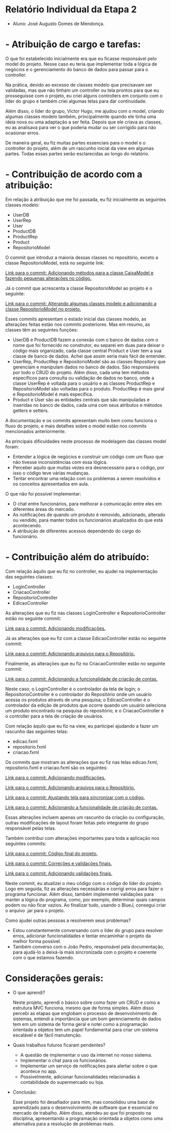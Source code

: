 # Relatório Individual da Etapa 2

- Aluno: José Augusto Gomes de Mendonça.

# - Atribuição de cargo e tarefas:
  O que foi estabelecido inicialmente era que eu ficasse responsável pelo model do projeto. Nesse caso eu teria que implementar toda a lógica 
  de negócios e o gerenciamento do banco de dados para passar para o controller.

  Na prática, devido ao excesso de classes modelo que precisavam ser validadas, mas que não tinham um controller ou tela prontos para que eu prosseguisse com o projeto, eu criei alguns controllers em conjunto com o líder do grupo e também criei algumas telas para dar continuidade.

  Além disso, o líder do grupo, Victor Hugo, me ajudou com o model, criando algumas classes modelo também, principalmente quando ele tinha uma ideia nova ou uma adaptação a ser feita. Depois que ele criava as classes, eu as analisava para ver o que poderia mudar ou ser corrigido para não ocasionar erros.

  De maneira geral, eu fiz muitas partes essenciais para o model e o controller do projeto, além de um rascunho inicial da view em algumas partes. Todas essas partes serão esclarecidas ao longo do relatório.

# - Contribuição de acordo com a atribuição:

  Em relação à atribuição que me foi passada, eu fiz inicialmente as seguintes classes modelo:
  * UserDB
  * UserRep
  * User
  * ProductDB
  * ProductRep
  * Product
  * RepositorioModel

  O commit que introduz a maioria dessas classes no repositório, exceto a classe RepositorioModel, está no seguinte link:

  [Link para o commit: Adicionando métodos para a classe CaixaModel e fazendo pequenas alterações no código.](https://github.com/poo-ec-2025-1/grupo4/commit/fb8385bc47f50a6cea1ebec85004f768055b90de)

  Já o commit que acrescenta a classe RepositorioModel ao projeto é o seguinte:

  [Link para o commit: Alterando algumas classes modelo e adicionando a classe RepositorioModel no projeto.](https://github.com/poo-ec-2025-1/grupo4/commit/e0e5c5437d34d15f2fa890fafab1db9ee76fa876)

  Esses commits apresentam o estado inicial das classes modelo, as alterações feitas estão nos commits posteriores. Mas em resumo, as classes têm as seguintes funções:
  -  UserDB e ProductDB fazem a conexão com o banco de dados com o nome que foi fornecido no construtor, eu separei em duas para deixar o código mais organizado, cada classe central Product e User tem a sua classe de banco de dados. Achei que assim seria mais fácil de entender.
  -  UserRep, ProductRep e RepositorioModel são as classes Repository que gerenciam e manipulam dados no banco de dados. São responsáveis por todo o CRUD do projeto. Além disso, cada uma tem métodos específicos para consulta ou validação de dados no banco, onde a classe UserRep é voltada para o usuário e as classes ProductRep e RepositorioModel são voltadas para o produto. ProductRep é mais geral e RepositorioModel é mais específica.
  -  Product e User são as entidades centrais que são manipuladas e inseridas no banco de dados, cada uma com seus atributos e métodos getters e setters.

  A documentação e os commits apresentam muito bem como funciona o fluxo do projeto, e mais detalhes sobre o model estão nos commits mencionados anteriormente.

  As principais dificuldades neste processo de modelagem das classes model foram:
  * Entender a lógica de negócios e construir um código com um fluxo que não tivesse inconsistências com essa lógica.
  * Perceber aquilo que muitas vezes era desnecessário para o código, por isso o código teve várias mudanças.
  * Tentar encontrar uma relação com os problemas a serem resolvidos e os conceitos apresentados em aula.

  O que não foi possível implementar:
  * O chat entre funcionários, para melhorar a comunicação entre eles em diferentes áreas do mercado.
  * As notificações de quando um produto é removido, adicionado, alterado ou vendido, para manter todos os funcionários atualizados do que está acontecendo.
  * A atribuição de diferentes acessos dependendo do cargo do funcionário.

# - Contribuição além do atribuído:

  Com relação àquilo que eu fiz no controller, eu ajudei na implementação das seguintes classes:
  * LoginController
  * CriacaoController
  * RepositorioController
  * EdicaoController

  As alterações que eu fiz nas classes LoginController e RepositorioController estão no seguinte commit:

  [Link para o commit: Adicionando modificações.](https://github.com/poo-ec-2025-1/grupo4/commit/dc51d8f6b40d6d429f48b8a818a42379bd426fbb)

  Já as alterações que eu fiz com a classe EdicaoController estão no seguinte commit:

  [Link para o commit: Adicionando arquivos para o Repositório.](https://github.com/poo-ec-2025-1/grupo4/commit/9ca52b2b5f3c422090a83041e6a89f1a1fac554c)

  Finalmente, as alterações que eu fiz no CriacaoController estão no seguinte commit:

  [Link para o commit: Adicionando a funcionalidade de criação de contas.](https://github.com/poo-ec-2025-1/grupo4/commit/1e34d6c82328ca7441c857982ee31e10b6d6b90d)

  Neste caso, o LoginController é o controlador da tela de login; o RepositorioController é o controlador do Repositório onde um usuário acessa os produtos através de uma pesquisa; o EdicaoController é o controlador da edição de produtos que ocorre quando um usuário seleciona um produto encontrado na pesquisa do repositório; e o CriacaoController é o controller para a tela de criação de usuários.

  Com relação àquilo que eu fiz na view, eu participei ajudando a fazer um rascunho das seguintes telas:
  * edicao.fxml
  * repositorio.fxml
  * criacao.fxml

  Os commits que mostram as alterações que eu fiz nas telas edicao.fxml, repositorio.fxml e criacao.fxml são os seguintes:

  [Link para o commit: Adicionando modificações.](https://github.com/poo-ec-2025-1/grupo4/commit/dc51d8f6b40d6d429f48b8a818a42379bd426fbb)

  [Link para o commit: Adicionando arquivos para o Repositório.](https://github.com/poo-ec-2025-1/grupo4/commit/9ca52b2b5f3c422090a83041e6a89f1a1fac554c)

  [Link para o commit: Ajustando tela para sincronizar com o código.](https://github.com/poo-ec-2025-1/grupo4/commit/e272ac585d7ed708775759908dc38e27c89581aa)

  [Link para o commit: Adicionando a funcionalidade de criação de contas.](https://github.com/poo-ec-2025-1/grupo4/commit/1e34d6c82328ca7441c857982ee31e10b6d6b90d)

  Essas alterações incluem apenas um rascunho da criação ou configuração, outras modificações de layout foram feitas pelo integrante do grupo responsável pelas telas.

  Também contribui com alterações importantes para toda a aplicação nos seguintes commits:

  [Link para o commit: Código final do projeto.](https://github.com/poo-ec-2025-1/grupo4/commit/8660db8a319711eea8573365354adb0f023af516)
  
  [Link para o commit: Correções e validações finais.](https://github.com/poo-ec-2025-1/grupo4/commit/42563c25224e3612c901e2456e40f39a0fbd91ac)
  
  [Link para o commit: Adicionando validações finais.](https://github.com/poo-ec-2025-1/grupo4/commit/c4fcbddc20dc9a80baec305ea9a45ab7cee1fd4e)

  Neste commit, eu atualizei o meu código com o código do líder do projeto. Logo em seguida, fiz as alterações necessárias e corrigi erros para fazer o programa funcionar. Além disso, também implementei validações para manter a lógica do programa, como, por exemplo, determinar quais campos podem ou não ficar vazios. Ao finalizar tudo, usando o BlueJ, consegui criar o arquivo .jar para o projeto.

  Como ajudei outras pessoas a resolverem seus problemas?
  - Estou constantemente conversando com o líder do grupo para resolver erros, adicionar funcionalidades e tentar encaminhar o projeto da melhor forma possível.
  - Também converso com o João Pedro, responsável pela documentação, para ajudá-lo a deixá-la mais sincronizada com o projeto e coerente com o que estamos fazendo.

# Considerações gerais:

  * O que aprendi?

    Neste projeto, aprendi o básico sobre como fazer um CRUD e como a estrutura MVC funciona, mesmo que de forma simples. Além disso percebi as etapas que englobam o processo de desenvolvimento de sistemas, entendi a importância que um bom gerenciamento de dados tem em um sistema de forma geral e notei como a programação orientada a objetos tem um papel fundamental para criar um sistema escalável e de fácil manutenção.

  * Quais trabalhos futuros ficaram pendentes?
      * A questão de implementar o uso da internet no nosso sistema.
      * Implementar o chat para os funcionários.
      * Implementar um serviço de notificações para alertar sobre o que acontece no app.
      * Possivelmente, adicionar funcionalidades relacionadas à contabilidade do supermercado ou loja.

  * Conclusão:

    Esse projeto foi desafiador para mim, mas consolidou uma base de aprendizado para o desenvolvimento de software que é essencial no mercado de trabalho. Além disso, atendeu ao que foi proposto na disciplina, apresentando a programação orientada a objetos como uma alternativa para a resolução de problemas reais.
